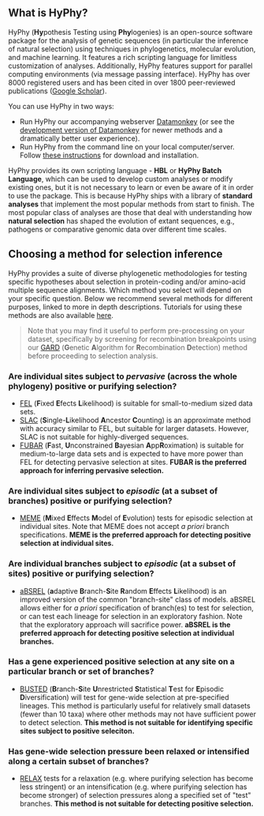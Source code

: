 ## What is HyPhy?

HyPhy (**Hy**pothesis Testing using **Phy**logenies) is an open-source software package for the analysis of genetic sequences (in particular the inference of natural selection) using techniques in phylogenetics, molecular evolution, and machine learning. It features a rich scripting language for limitless customization of analyses. Additionally, HyPhy features support for parallel computing environments (via message passing interface). HyPhy has over 8000 registered users and has been cited in over 1800 peer-reviewed publications ([Google Scholar](https://scholar.google.com/scholar?hl=en&as_sdt=5,39&cites=17874163875017617061,8555001991860797787&scipsc=&q=&scisbd=1)). 

You can use HyPhy in two ways:

* Run HyPhy our accompanying webserver [Datamonkey](http://datamonkey.org) (or see the [development version of Datamonkey](http://test.datamonkey.org) for newer methods and a dramatically better user experience).
* Run HyPhy from the command line on your local computer/server. Follow [these instructions](installation.md) for download and installation. 

HyPhy provides its own scripting language - **HBL** or **HyPhy Batch Language**, which can be used to develop custom analyses or modify existing ones, but it is not necessary to learn or even be aware of it in order to use the package. This is because HyPhy ships with a library of **standard analyses** that implement the most popular methods from start to finish. The most popular class of analyses are those that deal with understanding how **natural selection** has shaped the evolution of extant sequences, e.g., pathogens or comparative genomic data over different time scales.

## Choosing a method for selection inference

HyPhy provides a suite of diverse phylogenetic methodologies for testing specific hypotheses about selection in protein-coding and/or amino-acid multiple sequence alignments. Which method you select will depend on your specific question. Below we recommend several methods for different purposes, linked to more in depth descriptions. Tutorials for using these methods are also available [here](tutorials/current-release-tutorial). 

> Note that you may find it useful to perform pre-processing on your dataset, specifically by screening for recombination breakpoints using our [GARD](./methods/selection-methods/#gard) (**G**enetic **A**lgorithm for **R**ecombination **D**etection) method before proceeding to selection analysis.


### Are individual sites subject to *pervasive* (across the whole phylogeny) positive or purifying selection?
* [FEL](./methods/selection-methods/#fel) (**F**ixed **E**fects **L**ikelihood) is suitable for small-to-medium sized data sets.
* [SLAC](./methods/selection-methods/#slac) (**S**ingle-**L**ikelihood **A**ncestor **C**ounting) is an approximate method with accuracy similar to FEL, but suitable for larger datasets. However, SLAC is not suitable for highly-diverged sequences.
* [FUBAR](./methods/selection-methods/#fubar) (**F**ast, **U**nconstrained **B**ayesian **A**pp**R**oximation) is suitable for medium-to-large data sets and is expected to have more power than FEL for detecting pervasive selection at sites. **FUBAR is the preferred approach for inferring pervasive selection.**


### Are individual sites subject to *episodic* (at a subset of branches) positive or purifying selection?
* [MEME](./methods/selection-methods/#meme) (**M**ixed **E**ffects **M**odel of **E**volution) tests for episodic selection at individual sites. Note that MEME does not accept *a priori* branch specifications. **MEME is the preferred approach for detecting positive selection at individual sites.**


### Are individual branches subject to *episodic* (at a subset of sites) positive or purifying selection?

* [aBSREL](./methods/selection-methods/#absrel) (**a**daptive **B**ranch-**S**ite **R**andom **E**ffects **L**ikelihood) is an improved version of the common "branch-site" class of models. aBSREL allows either for *a priori* specification of branch(es) to test for selection, or can test each lineage for selection in an exploratory fashion. Note that the exploratory approach will sacrifice power. **aBSREL is the preferred approach for detecting positive selection at individual branches.**


### Has a gene experienced positive selection at any site on a particular branch or set of branches?
* [BUSTED](./methods/selection-methods/#busted) (**B**ranch-**S**ite **U**nrestricted **S**tatistical **T**est for **E**pisodic **D**iversification) will test for gene-wide selection at pre-specified lineages. This method is particularly useful for relatively small datasets (fewer than 10 taxa) where other methods may not have sufficient power to detect selection. **This method is not suitable for identifying specific sites subject to positive seleciton.**

### Has gene-wide selection pressure been relaxed or intensified along a certain subset of branches?
* [RELAX](./methods/selection-methods/#relax) tests for a relaxation (e.g. where purifying selection has become less stringent) or an intensification (e.g. where purifying selection has become stronger) of selection pressures along a specified set of "test" branches. **This method is not suitable for detecting positive selection.**

<!--
### Are individual sites within a gene subject to *directional* selection, i.e. selection pressure to evolve towards a specific set of amino acids?
* [FADE](./methods/selection-methods/#fade) tests for directional selection at specific sites in *protein* alignments.
-->

